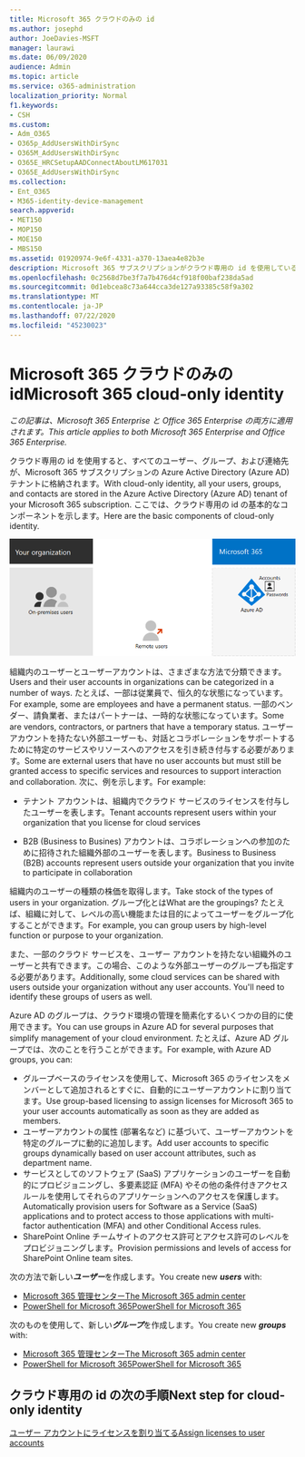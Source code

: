 ```yaml
---
title: Microsoft 365 クラウドのみの id
ms.author: josephd
author: JoeDavies-MSFT
manager: laurawi
ms.date: 06/09/2020
audience: Admin
ms.topic: article
ms.service: o365-administration
localization_priority: Normal
f1.keywords:
- CSH
ms.custom:
- Adm_O365
- O365p_AddUsersWithDirSync
- O365M_AddUsersWithDirSync
- O365E_HRCSetupAADConnectAboutLM617031
- O365E_AddUsersWithDirSync
ms.collection:
- Ent_O365
- M365-identity-device-management
search.appverid:
- MET150
- MOP150
- MOE150
- MBS150
ms.assetid: 01920974-9e6f-4331-a370-13aea4e82b3e
description: Microsoft 365 サブスクリプションがクラウド専用の id を使用しているときに、ユーザーとグループを作成する方法について説明します。
ms.openlocfilehash: 0c2568d7be3f7a7b476d4cf918f00baf238da5ad
ms.sourcegitcommit: 0d1ebcea8c73a644cca3de127a93385c58f9a302
ms.translationtype: MT
ms.contentlocale: ja-JP
ms.lasthandoff: 07/22/2020
ms.locfileid: "45230023"
---
```

# <a name="microsoft-365-cloud-only-identity"></a><span data-ttu-id="a9393-103">Microsoft 365 クラウドのみの id</span><span class="sxs-lookup"><span data-stu-id="a9393-103">Microsoft 365 cloud-only identity</span></span>

<span data-ttu-id="a9393-104">*この記事は、Microsoft 365 Enterprise と Office 365 Enterprise の両方に適用されます。*</span><span class="sxs-lookup"><span data-stu-id="a9393-104">*This article applies to both Microsoft 365 Enterprise and Office 365 Enterprise.*</span></span>

<span data-ttu-id="a9393-105">クラウド専用の id を使用すると、すべてのユーザー、グループ、および連絡先が、Microsoft 365 サブスクリプションの Azure Active Directory (Azure AD) テナントに格納されます。</span><span class="sxs-lookup"><span data-stu-id="a9393-105">With cloud-only identity, all your users, groups, and contacts are stored in the Azure Active Directory (Azure AD) tenant of your Microsoft 365 subscription.</span></span> <span data-ttu-id="a9393-106">ここでは、クラウド専用の id の基本的なコンポーネントを示します。</span><span class="sxs-lookup"><span data-stu-id="a9393-106">Here are the basic components of cloud-only identity.</span></span>
 
![クラウド専用の id の基本コンポーネント](./media/about-office-365-identity/cloud-only-identity.png)

<span data-ttu-id="a9393-108">組織内のユーザーとユーザーアカウントは、さまざまな方法で分類できます。</span><span class="sxs-lookup"><span data-stu-id="a9393-108">Users and their user accounts in organizations can be categorized in a number of ways.</span></span> <span data-ttu-id="a9393-109">たとえば、一部は従業員で、恒久的な状態になっています。</span><span class="sxs-lookup"><span data-stu-id="a9393-109">For example, some are employees and have a permanent status.</span></span> <span data-ttu-id="a9393-110">一部のベンダー、請負業者、またはパートナーは、一時的な状態になっています。</span><span class="sxs-lookup"><span data-stu-id="a9393-110">Some are vendors, contractors, or partners that have a temporary status.</span></span> <span data-ttu-id="a9393-111">ユーザーアカウントを持たない外部ユーザーも、対話とコラボレーションをサポートするために特定のサービスやリソースへのアクセスを引き続き付与する必要があります。</span><span class="sxs-lookup"><span data-stu-id="a9393-111">Some are external users that have no user accounts but must still be granted access to specific services and resources to support interaction and collaboration.</span></span> <span data-ttu-id="a9393-112">次に、例を示します。</span><span class="sxs-lookup"><span data-stu-id="a9393-112">For example:</span></span>

- <span data-ttu-id="a9393-113">テナント アカウントは、組織内でクラウド サービスのライセンスを付与したユーザーを表します。</span><span class="sxs-lookup"><span data-stu-id="a9393-113">Tenant accounts represent users within your organization that you license for cloud services</span></span>

- <span data-ttu-id="a9393-114">B2B (Business to Busines) アカウントは、コラボレーションへの参加のために招待された組織外部のユーザーを表します。</span><span class="sxs-lookup"><span data-stu-id="a9393-114">Business to Business (B2B) accounts represent users outside your organization that you invite to participate in collaboration</span></span>

<span data-ttu-id="a9393-115">組織内のユーザーの種類の株価を取得します。</span><span class="sxs-lookup"><span data-stu-id="a9393-115">Take stock of the types of users in your organization.</span></span> <span data-ttu-id="a9393-116">グループ化とは</span><span class="sxs-lookup"><span data-stu-id="a9393-116">What are the groupings?</span></span> <span data-ttu-id="a9393-117">たとえば、組織に対して、レベルの高い機能または目的によってユーザーをグループ化することができます。</span><span class="sxs-lookup"><span data-stu-id="a9393-117">For example, you can group users by high-level function or purpose to your organization.</span></span>

<span data-ttu-id="a9393-p104">また、一部のクラウド サービスを、ユーザー アカウントを持たない組織外のユーザーと共有できます。この場合、このような外部ユーザーのグループも指定する必要があります。</span><span class="sxs-lookup"><span data-stu-id="a9393-p104">Additionally, some cloud services can be shared with users outside your organization without any user accounts. You'll need to identify these groups of users as well.</span></span>

<span data-ttu-id="a9393-120">Azure AD のグループは、クラウド環境の管理を簡素化するいくつかの目的に使用できます。</span><span class="sxs-lookup"><span data-stu-id="a9393-120">You can use groups in Azure AD for several purposes that simplify management of your cloud environment.</span></span> <span data-ttu-id="a9393-121">たとえば、Azure AD グループでは、次のことを行うことができます。</span><span class="sxs-lookup"><span data-stu-id="a9393-121">For example, with Azure AD groups, you can:</span></span>

- <span data-ttu-id="a9393-122">グループベースのライセンスを使用して、Microsoft 365 のライセンスをメンバーとして追加されるとすぐに、自動的にユーザーアカウントに割り当てます。</span><span class="sxs-lookup"><span data-stu-id="a9393-122">Use group-based licensing to assign licenses for Microsoft 365 to your user accounts automatically as soon as they are added as members.</span></span>
- <span data-ttu-id="a9393-123">ユーザーアカウントの属性 (部署名など) に基づいて、ユーザーアカウントを特定のグループに動的に追加します。</span><span class="sxs-lookup"><span data-stu-id="a9393-123">Add user accounts to specific groups dynamically based on user account attributes, such as department name.</span></span>
- <span data-ttu-id="a9393-124">サービスとしてのソフトウェア (SaaS) アプリケーションのユーザーを自動的にプロビジョニングし、多要素認証 (MFA) やその他の条件付きアクセスルールを使用してそれらのアプリケーションへのアクセスを保護します。</span><span class="sxs-lookup"><span data-stu-id="a9393-124">Automatically provision users for Software as a Service (SaaS) applications and to protect access to those applications with multi-factor authentication (MFA) and other Conditional Access rules.</span></span>
- <span data-ttu-id="a9393-125">SharePoint Online チームサイトのアクセス許可とアクセス許可のレベルをプロビジョニングします。</span><span class="sxs-lookup"><span data-stu-id="a9393-125">Provision permissions and levels of access for SharePoint Online team sites.</span></span>

<span data-ttu-id="a9393-126">次の方法で新しい***ユーザー***を作成します。</span><span class="sxs-lookup"><span data-stu-id="a9393-126">You create new ***users*** with:</span></span>

- [<span data-ttu-id="a9393-127">Microsoft 365 管理センター</span><span class="sxs-lookup"><span data-stu-id="a9393-127">The Microsoft 365 admin center</span></span>](https://docs.microsoft.com/office365/admin/add-users/add-users)
- [<span data-ttu-id="a9393-128">PowerShell for Microsoft 365</span><span class="sxs-lookup"><span data-stu-id="a9393-128">PowerShell for Microsoft 365</span></span>](https://docs.microsoft.com/office365/enterprise/powershell/create-user-accounts-with-office-365-powershell)

<span data-ttu-id="a9393-129">次のものを使用して、新しい***グループ***を作成します。</span><span class="sxs-lookup"><span data-stu-id="a9393-129">You create new ***groups*** with:</span></span>

- [<span data-ttu-id="a9393-130">Microsoft 365 管理センター</span><span class="sxs-lookup"><span data-stu-id="a9393-130">The Microsoft 365 admin center</span></span>](https://docs.microsoft.com/office365/admin/create-groups/create-groups)
- [<span data-ttu-id="a9393-131">PowerShell for Microsoft 365</span><span class="sxs-lookup"><span data-stu-id="a9393-131">PowerShell for Microsoft 365</span></span>](https://docs.microsoft.com/office365/enterprise/powershell/manage-office-365-groups-with-powershell)


## <a name="next-step-for-cloud-only-identity"></a><span data-ttu-id="a9393-132">クラウド専用の id の次の手順</span><span class="sxs-lookup"><span data-stu-id="a9393-132">Next step for cloud-only identity</span></span>

[<span data-ttu-id="a9393-133">ユーザー アカウントにライセンスを割り当てる</span><span class="sxs-lookup"><span data-stu-id="a9393-133">Assign licenses to user accounts</span></span>](assign-licenses-to-user-accounts.md)
